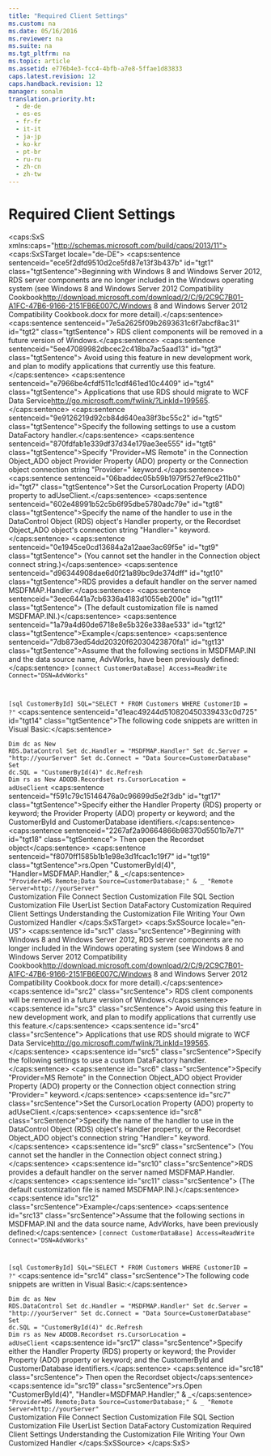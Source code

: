 ```yaml
---
title: "Required Client Settings"
ms.custom: na
ms.date: 05/16/2016
ms.reviewer: na
ms.suite: na
ms.tgt_pltfrm: na
ms.topic: article
ms.assetid: e776b4e3-fcc4-4bfb-a7e8-5ffae1d83833
caps.latest.revision: 12
caps.handback.revision: 12
manager: sonalm
translation.priority.ht: 
  - de-de
  - es-es
  - fr-fr
  - it-it
  - ja-jp
  - ko-kr
  - pt-br
  - ru-ru
  - zh-cn
  - zh-tw
---
```

# Required Client Settings
<?xml version="1.0" encoding="utf-8"?>
<caps:SxS xmlns:caps="http://schemas.microsoft.com/build/caps/2013/11">
  <caps:SxSTarget locale="de-DE">
    <developerReferenceWithoutSyntaxDocument xsi:schemaLocation="http://ddue.schemas.microsoft.com/authoring/2003/5 http://dduestorage.blob.core.windows.net/ddueschema/developer.xsd" xmlns="http://ddue.schemas.microsoft.com/authoring/2003/5" xmlns:xlink="http://www.w3.org/1999/xlink" xmlns:xsi="http://www.w3.org/2001/XMLSchema-instance">
      <introduction>
        <alert class="important">
          <para>
            <caps:sentence sentenceid="ece5f2dfd9510d2ce5fd87e13f3b437b" id="tgt1" class="tgtSentence">Beginning with Windows 8 and Windows Server 2012, RDS server components are no longer included in the Windows operating system (see Windows 8 and <externalLink><linkText>Windows Server 2012 Compatibility Cookbook</linkText><linkUri>http://download.microsoft.com/download/2/C/9/2C9C7B01-A1FC-47B6-9166-2151FB6E007C/Windows 8 and Windows Server 2012 Compatibility Cookbook.docx</linkUri></externalLink> for more detail).</caps:sentence>
            <caps:sentence sentenceid="7e5a2625f09b2693631c6f7abcf8ac31" id="tgt2" class="tgtSentence"> RDS client components will be removed in a future version of Windows.</caps:sentence>
            <caps:sentence sentenceid="5ee47089982dbcec2c418ba7ac5aad13" id="tgt3" class="tgtSentence"> Avoid using this feature in new development work, and plan to modify applications that currently use this feature.</caps:sentence>
            <caps:sentence sentenceid="e7966be4cfdf511c1cdf461ed10c4409" id="tgt4" class="tgtSentence"> Applications that use RDS should migrate to <externalLink><linkText>WCF Data Service</linkText><linkUri>http://go.microsoft.com/fwlink/?LinkId=199565</linkUri></externalLink>.</caps:sentence>
          </para>
        </alert>
        <para>
          <caps:sentence sentenceid="9e9126219d92cb84d640ea38f3bc55c2" id="tgt5" class="tgtSentence">Specify the following settings to use a custom <legacyBold>DataFactory</legacyBold> handler.</caps:sentence>
        </para>
        <list class="bullet">
          <listItem>
            <para>
              <caps:sentence sentenceid="870fdfab1e339df37d34e179ae3ee555" id="tgt6" class="tgtSentence">Specify "Provider=MS Remote" in the <link xlink:href="ef6b1824-5b12-43db-89d7-8f3d13896d4d">Connection Object_ADO</link> object <link xlink:href="0ff70e72-0061-4ffc-90fb-e3ea23129bb2">Provider Property (ADO)</link> property or the <legacyBold>Connection</legacyBold> object connection string "<legacyBold>Provider</legacyBold>=" keyword.</caps:sentence>
            </para>
          </listItem>
          <listItem>
            <para>
              <caps:sentence sentenceid="06baddec05b59b1979f527ef9ce211b0" id="tgt7" class="tgtSentence">Set the <link xlink:href="39c8d86e-7ee9-4182-be5e-aad5ce952f84">CursorLocation Property (ADO)</link> property to <legacyBold>adUseClient</legacyBold>.</caps:sentence>
            </para>
          </listItem>
          <listItem>
            <para>
              <caps:sentence sentenceid="602e48991b52c5b6f95dbe5780adc79e" id="tgt8" class="tgtSentence">Specify the name of the handler to use in the <link xlink:href="d85ea4fc-451c-436e-97b8-58f92b149dd0">DataControl Object (RDS)</link> object's <legacyBold>Handler</legacyBold> property, or the <link xlink:href="ede1415f-c3df-4cc5-a05b-2576b2b84b60">Recordset Object_ADO</link> object's connection string "<legacyBold>Handler</legacyBold>=" keyword.</caps:sentence>
              <caps:sentence sentenceid="0e1945ce0cd13684a2a12aae3ac69f5e" id="tgt9" class="tgtSentence"> (You cannot set the handler in the <legacyBold>Connection</legacyBold> object connect string.)</caps:sentence>
            </para>
          </listItem>
        </list>
        <para>
          <caps:sentence sentenceid="d96344908dae6d0f21a89bc9de374dff" id="tgt10" class="tgtSentence">RDS provides a default handler on the server named <legacyBold>MSDFMAP.Handler</legacyBold>.</caps:sentence>
          <caps:sentence sentenceid="3eec6441a7cb6336a4183d1055eb200e" id="tgt11" class="tgtSentence"> (The default customization file is named MSDFMAP.INI.)</caps:sentence>
        </para>
        <para>
          <legacyBold>
            <caps:sentence sentenceid="1a79a4d60de6718e8e5b326e338ae533" id="tgt12" class="tgtSentence">Example</caps:sentence>
          </legacyBold>
        </para>
        <para>
          <caps:sentence sentenceid="7db873ed54dd20320f62030423870fa1" id="tgt13" class="tgtSentence">Assume that the following sections in <legacyBold>MSDFMAP.INI</legacyBold> and the data source name, AdvWorks, have been previously defined:</caps:sentence>
        </para>
        <code>[connect CustomerDataBase]
Access=ReadWrite
Connect="DSN=AdvWorks"

[sql CustomerById]
SQL="SELECT * FROM Customers WHERE CustomerID = ?"</code>
        <para>
          <caps:sentence sentenceid="d1eac49244d510820450339433c0d725" id="tgt14" class="tgtSentence">The following code snippets are written in Visual Basic:</caps:sentence>
        </para>
      </introduction>
      <section>
        <title>
          <caps:sentence sentenceid="83322b0924fbbacc55b7a1dfc4899e61" id="tgt15" class="tgtSentence">RDS.DataControl Version</caps:sentence>
        </title>
        <content>
          <code>Dim dc as New RDS.DataControl
Set dc.Handler = "MSDFMAP.Handler"
Set dc.Server = "http://yourServer"
Set dc.Connect = "Data Source=CustomerDatabase"
Set dc.SQL = "CustomerById(4)"
dc.Refresh</code>
        </content>
      </section>
      <section>
        <title>
          <caps:sentence sentenceid="3f5050cf8ff838a1f3bb8eceea812d51" id="tgt16" class="tgtSentence">Recordset Version</caps:sentence>
        </title>
        <content>
          <code>Dim rs as New ADODB.Recordset
rs.CursorLocation = adUseClient</code>
          <para>
            <caps:sentence sentenceid="f591c79c15146476a0c96699d5e2f3db" id="tgt17" class="tgtSentence">Specify either the <link xlink:href="fdc34362-6d47-4727-b171-8d033159408e">Handler Property (RDS)</link> property or keyword; the <link xlink:href="0ff70e72-0061-4ffc-90fb-e3ea23129bb2">Provider Property (ADO)</link> property or keyword; and the <legacyItalic>CustomerById</legacyItalic> and <legacyItalic>CustomerDatabase</legacyItalic> identifiers.</caps:sentence>
            <caps:sentence sentenceid="2267af2a90664866b98370d5501b7e71" id="tgt18" class="tgtSentence"> Then open the <legacyBold>Recordset</legacyBold> object</caps:sentence>
          </para>
          <para>
            <caps:sentence sentenceid="f8070ff1585b1b1e98e3d1fcac1c19f7" id="tgt19" class="tgtSentence">rs.Open "CustomerById(4)", "Handler=MSDFMAP.Handler;" &amp; _</caps:sentence>
          </para>
          <code>   "Provider=MS Remote;Data Source=CustomerDatabase;" &amp; _
   "Remote Server=http://yourServer"</code>
        </content>
      </section>
      <relatedTopics>
        <link xlink:href="d50eb3cc-a822-486f-b80b-65bb50547ecd">Customization File Connect Section</link>
        <link xlink:href="e65c2871-9986-44ff-b8b7-7f5eda91b3fa">Customization File SQL Section</link>
        <link xlink:href="42e8ec20-eaac-4a95-8cb8-4bba93a75bcb">Customization File UserList Section</link>
        <link xlink:href="86d77985-a0d0-405a-8587-c85a20540a0e">DataFactory Customization</link>
        <link xlink:href="e776b4e3-fcc4-4bfb-a7e8-5ffae1d83833">Required Client Settings</link>
        <link xlink:href="136f74bf-8d86-4a41-be66-c86cbcf81548">Understanding the Customization File</link>
        <link xlink:href="d447712a-e123-47b5-a3a4-5d366cfe8d72">Writing Your Own Customized Handler</link>
      </relatedTopics>
    </developerReferenceWithoutSyntaxDocument>
  </caps:SxSTarget>
  <caps:SxSSource locale="en-US">
    <developerReferenceWithoutSyntaxDocument xsi:schemaLocation="http://ddue.schemas.microsoft.com/authoring/2003/5 http://dduestorage.blob.core.windows.net/ddueschema/developer.xsd" xmlns="http://ddue.schemas.microsoft.com/authoring/2003/5" xmlns:xlink="http://www.w3.org/1999/xlink" xmlns:xsi="http://www.w3.org/2001/XMLSchema-instance">
      <introduction>
        <alert class="important">
          <para>
            <caps:sentence id="src1" class="srcSentence">Beginning with Windows 8 and Windows Server 2012, RDS server components are no longer included in the Windows operating system (see Windows 8 and <externalLink><linkText>Windows Server 2012 Compatibility Cookbook</linkText><linkUri>http://download.microsoft.com/download/2/C/9/2C9C7B01-A1FC-47B6-9166-2151FB6E007C/Windows 8 and Windows Server 2012 Compatibility Cookbook.docx</linkUri></externalLink> for more detail).</caps:sentence>
            <caps:sentence id="src2" class="srcSentence"> RDS client components will be removed in a future version of Windows.</caps:sentence>
            <caps:sentence id="src3" class="srcSentence"> Avoid using this feature in new development work, and plan to modify applications that currently use this feature.</caps:sentence>
            <caps:sentence id="src4" class="srcSentence"> Applications that use RDS should migrate to <externalLink><linkText>WCF Data Service</linkText><linkUri>http://go.microsoft.com/fwlink/?LinkId=199565</linkUri></externalLink>.</caps:sentence>
          </para>
        </alert>
        <para>
          <caps:sentence id="src5" class="srcSentence">Specify the following settings to use a custom <legacyBold>DataFactory</legacyBold> handler.</caps:sentence>
        </para>
        <list class="bullet">
          <listItem>
            <para>
              <caps:sentence id="src6" class="srcSentence">Specify "Provider=MS Remote" in the <link xlink:href="ef6b1824-5b12-43db-89d7-8f3d13896d4d">Connection Object_ADO</link> object <link xlink:href="0ff70e72-0061-4ffc-90fb-e3ea23129bb2">Provider Property (ADO)</link> property or the <legacyBold>Connection</legacyBold> object connection string "<legacyBold>Provider</legacyBold>=" keyword.</caps:sentence>
            </para>
          </listItem>
          <listItem>
            <para>
              <caps:sentence id="src7" class="srcSentence">Set the <link xlink:href="39c8d86e-7ee9-4182-be5e-aad5ce952f84">CursorLocation Property (ADO)</link> property to <legacyBold>adUseClient</legacyBold>.</caps:sentence>
            </para>
          </listItem>
          <listItem>
            <para>
              <caps:sentence id="src8" class="srcSentence">Specify the name of the handler to use in the <link xlink:href="d85ea4fc-451c-436e-97b8-58f92b149dd0">DataControl Object (RDS)</link> object's <legacyBold>Handler</legacyBold> property, or the <link xlink:href="ede1415f-c3df-4cc5-a05b-2576b2b84b60">Recordset Object_ADO</link> object's connection string "<legacyBold>Handler</legacyBold>=" keyword.</caps:sentence>
              <caps:sentence id="src9" class="srcSentence"> (You cannot set the handler in the <legacyBold>Connection</legacyBold> object connect string.)</caps:sentence>
            </para>
          </listItem>
        </list>
        <para>
          <caps:sentence id="src10" class="srcSentence">RDS provides a default handler on the server named <legacyBold>MSDFMAP.Handler</legacyBold>.</caps:sentence>
          <caps:sentence id="src11" class="srcSentence"> (The default customization file is named MSDFMAP.INI.)</caps:sentence>
        </para>
        <para>
          <legacyBold>
            <caps:sentence id="src12" class="srcSentence">Example</caps:sentence>
          </legacyBold>
        </para>
        <para>
          <caps:sentence id="src13" class="srcSentence">Assume that the following sections in <legacyBold>MSDFMAP.INI</legacyBold> and the data source name, AdvWorks, have been previously defined:</caps:sentence>
        </para>
        <code>[connect CustomerDataBase]
Access=ReadWrite
Connect="DSN=AdvWorks"

[sql CustomerById]
SQL="SELECT * FROM Customers WHERE CustomerID = ?"</code>
        <para>
          <caps:sentence id="src14" class="srcSentence">The following code snippets are written in Visual Basic:</caps:sentence>
        </para>
      </introduction>
      <section>
        <title>
          <caps:sentence id="src15" class="srcSentence">RDS.DataControl Version</caps:sentence>
        </title>
        <content>
          <code>Dim dc as New RDS.DataControl
Set dc.Handler = "MSDFMAP.Handler"
Set dc.Server = "http://yourServer"
Set dc.Connect = "Data Source=CustomerDatabase"
Set dc.SQL = "CustomerById(4)"
dc.Refresh</code>
        </content>
      </section>
      <section>
        <title>
          <caps:sentence id="src16" class="srcSentence">Recordset Version</caps:sentence>
        </title>
        <content>
          <code>Dim rs as New ADODB.Recordset
rs.CursorLocation = adUseClient</code>
          <para>
            <caps:sentence id="src17" class="srcSentence">Specify either the <link xlink:href="fdc34362-6d47-4727-b171-8d033159408e">Handler Property (RDS)</link> property or keyword; the <link xlink:href="0ff70e72-0061-4ffc-90fb-e3ea23129bb2">Provider Property (ADO)</link> property or keyword; and the <legacyItalic>CustomerById</legacyItalic> and <legacyItalic>CustomerDatabase</legacyItalic> identifiers.</caps:sentence>
            <caps:sentence id="src18" class="srcSentence"> Then open the <legacyBold>Recordset</legacyBold> object</caps:sentence>
          </para>
          <para>
            <caps:sentence id="src19" class="srcSentence">rs.Open "CustomerById(4)", "Handler=MSDFMAP.Handler;" &amp; _</caps:sentence>
          </para>
          <code>   "Provider=MS Remote;Data Source=CustomerDatabase;" &amp; _
   "Remote Server=http://yourServer"</code>
        </content>
      </section>
      <relatedTopics>
        <link xlink:href="d50eb3cc-a822-486f-b80b-65bb50547ecd">Customization File Connect Section</link>
        <link xlink:href="e65c2871-9986-44ff-b8b7-7f5eda91b3fa">Customization File SQL Section</link>
        <link xlink:href="42e8ec20-eaac-4a95-8cb8-4bba93a75bcb">Customization File UserList Section</link>
        <link xlink:href="86d77985-a0d0-405a-8587-c85a20540a0e">DataFactory Customization</link>
        <link xlink:href="e776b4e3-fcc4-4bfb-a7e8-5ffae1d83833">Required Client Settings</link>
        <link xlink:href="136f74bf-8d86-4a41-be66-c86cbcf81548">Understanding the Customization File</link>
        <link xlink:href="d447712a-e123-47b5-a3a4-5d366cfe8d72">Writing Your Own Customized Handler</link>
      </relatedTopics>
    </developerReferenceWithoutSyntaxDocument>
  </caps:SxSSource>
</caps:SxS>